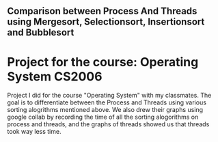 ## Comparison between Process And Threads using Mergesort, Selectionsort, Insertionsort and Bubblesort
# Project for the course: Operating System CS2006

<p>
  Project I did for the course "Operating System" with my classmates. The goal is to differentiate between the Process and Threads using various sorting alogrithms
  mentioned above. We also drew their graphs using google collab by recording the time of all the sorting alogorithms on process and threads, and the graphs of threads
  showed us that threads took way less time.
  
 </p>
